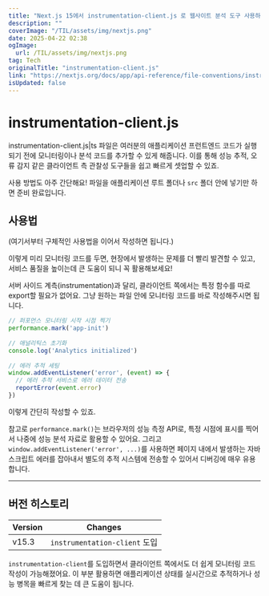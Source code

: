 ```yaml
---
title: "Next.js 15에서 instrumentation-client.js 로 웹사이트 분석 도구 사용하기"
description: ""
coverImage: "/TIL/assets/img/nextjs.png"
date: 2025-04-22 02:38
ogImage: 
  url: /TIL/assets/img/nextjs.png
tag: Tech
originalTitle: "instrumentation-client.js"
link: "https://nextjs.org/docs/app/api-reference/file-conventions/instrumentation-client"
isUpdated: false
---
```



# instrumentation-client.js

instrumentation-client.js|ts 파일은 여러분의 애플리케이션 프런트엔드 코드가 실행되기 전에 모니터링이나 분석 코드를 추가할 수 있게 해줍니다. 이를 통해 성능 추적, 오류 감지 같은 클라이언트 측 관찰성 도구들을 쉽고 빠르게 셋업할 수 있죠.

사용 방법도 아주 간단해요! 파일을 애플리케이션 루트 폴더나 `src` 폴더 안에 넣기만 하면 준비 완료입니다.

## 사용법

(여기서부터 구체적인 사용법을 이어서 작성하면 됩니다.)  

이렇게 미리 모니터링 코드를 두면, 현장에서 발생하는 문제를 더 빨리 발견할 수 있고, 서비스 품질을 높이는데 큰 도움이 되니 꼭 활용해보세요!

<!-- TIL 수평 -->
<ins class="adsbygoogle"
     style="display:block"
     data-ad-client="ca-pub-4877378276818686"
     data-ad-slot="1549334788"
     data-ad-format="auto"
     data-full-width-responsive="true"></ins>
<script>
(adsbygoogle = window.adsbygoogle || []).push({});
</script>

서버 사이드 계측(instrumentation)과 달리, 클라이언트 쪽에서는 특정 함수를 따로 export할 필요가 없어요. 그냥 원하는 파일 안에 모니터링 코드를 바로 작성해주시면 됩니다.

```js
// 퍼포먼스 모니터링 시작 시점 찍기
performance.mark('app-init')
 
// 애널리틱스 초기화
console.log('Analytics initialized')
 
// 에러 추적 세팅
window.addEventListener('error', (event) => {
  // 에러 추적 서비스로 에러 데이터 전송
  reportError(event.error)
})
```

이렇게 간단히 작성할 수 있죠. 

참고로 `performance.mark()`는 브라우저의 성능 측정 API로, 특정 시점에 표시를 찍어서 나중에 성능 분석 자료로 활용할 수 있어요. 그리고 `window.addEventListener('error', ...)`를 사용하면 페이지 내에서 발생하는 자바스크립트 에러를 잡아내서 별도의 추적 시스템에 전송할 수 있어서 디버깅에 매우 유용합니다.

---

## 버전 히스토리

| Version | Changes                         |
|---------|--------------------------------|
| v15.3   | `instrumentation-client` 도입  |

`instrumentation-client`를 도입하면서 클라이언트 쪽에서도 더 쉽게 모니터링 코드 작성이 가능해졌어요. 이 부분 활용하면 애플리케이션 상태를 실시간으로 추적하거나 성능 병목을 빠르게 찾는 데 큰 도움이 됩니다.